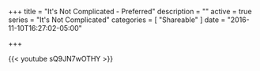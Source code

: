 +++
title = "It's Not Complicated - Preferred"
description = ""
active = true
series = "It's Not Complicated"
categories = [
  "Shareable"
]
date = "2016-11-10T16:27:02-05:00"

+++

{{< youtube sQ9JN7wOTHY >}}
